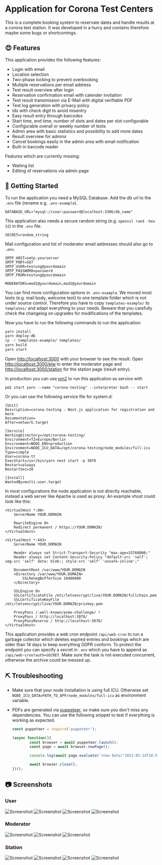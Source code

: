 # Application for Corona Test Centers

This is a complete booking system to reservate dates and handle results at a corona test
station. It was developed in a hurry and contains therefore maybe some bugs or
shortcomings.

## :heart_eyes: Features
This application provides the following features:

- Login with email
- Location selection
- Two-phase locking to prevent overbooking
- Multiple reservations per email address
- Test result overview after login
- Reservation confirmation email with calender invitation
- Test result transmission via E-Mail with digital verifiable PDF
- Test log generation with privacy policy
- Ids with check digit to avoid misentry
- Easy result entry through barcodes
- Start time, end time, number of slots and dates per slot configurable
- Configurable overall or weekly number of tests
- Admin area with basic statistics and possibility to add more dates
- Result overview for admins
- Cancel bookings easily in the admin area with email notification
- Built-in barcode reader

Features which are currently missing:

- Waiting list
- Editing of reservations via admin page

## :rocket: Getting Started
To run the application you need a MySQL Database. Add the db url to the `.env` file (rename e.g. `.env-example`).

```
DATABASE_URL="mysql://user:password@localhost:3306/db_name"
```

This application also needs a secure random string (e.g. `openssl rand -hex 32`) in the `.env` file.

```
SECRET=random_string
```

Mail configuration and list of moderator email addresses should also go to `.env`.

```
SMTP_HOST=smtp.yourserver
SMTP_PORT=587
SMTP_USER=testung@yourdomain
SMTP_PASSWORD=password
SMTP_FROM=testung@yourdomain

MODERATORS=mod1@yourdomain,mod2@yourdomain
```

You can find more configuration options in `.env-example`. We moved most texts
(e.g. mail body, welcome text) to one template folder which is not under source
control. Therefore you have to copy `templates-example/` to `templates/` and
adapt everything to your needs. Beware that you carefully check the changelog on
upgrades for modifications of the templates.

Now you have to run the following commands to run the application:

```bash
yarn install
yarn deploy:db
cp -r templates-example/ templates/
yarn build
yarn start
```

Open [http://localhost:3000](http://localhost:3000) with your browser to see the
result. Open [http://localhost:3000/elw](http://localhost:3000/elw) to enter the
moderator page and
[http://localhost:3000/station](http://localhost:3000/station) for the station
page (result entry).

In production you can use [pm2] to run this application as service with

```
pm2 start yarn --name "corona-testing" --interpreter bash -- start
```

Or you can use the following service file for system.d:

```
[Unit]
Description=corona-testing - Next.js application for registration and more
Documentation=
After=network.target

[Service]
WorkingDirectory=/opt/corona-testing/
Environment=TZ=Europe/Berlin
Environment=NODE_ENV=production
Environment=NODE_ICU_DATA=/opt/corona-testing/node_modules/full-icu
Type=simple
User=corona-tt
ExecStart=/usr/bin/yarn next start -p 3078
Restart=always
RestartSec=10

[Install]
WantedBy=multi-user.target
```

In most configurations the node application is not directly reachable,
instead a web server like Apache is used as proxy. An example vhost could look like this:

```
<VirtualHost *:80>
	ServerName YOUR.DOMAIN

	RewriteEngine On
	Redirect permanent / https://YOUR.DOMAIN/
</VirtualHost>

<VirtualHost *:443>
	ServerName YOUR.DOMAIN

	Header always set Strict-Transport-Security "max-age=15768000;"
	Header always set Content-Security-Policy "default-src 'self'; img-src 'self' data: blob:; style-src 'self' 'unsafe-inline';"

	DocumentRoot /var/www/YOUR.DOMAIN
	<Directory /var/www/YOUR.DOMAIN>
		SSLRenegBufferSize 10486000
	</Directory>

	SSLEngine On
	SSLCertificateFile /etc/letsencrypt/live/YOUR.DOMAIN/fullchain.pem
	SSLCertificateKeyFile /etc/letsencrypt/live/YOUR.DOMAIN/privkey.pem

	ProxyPass /.well-known/acme-challenge/ !
	ProxyPass / http://localhost:3078/
	ProxyPassReverse / http://localhost:3078/
</VirtualHost>
```

This application provides a web cron endpoint `/api/web-cron` to run a garbage
collector which deletes expired entries and bookings which are older than 14
days to keep everything GDPR conform. To protect the endpoint you can specify a
secret in `.env` which you have to append as `/api/web-cron?auth=SECRET`. Make
sure the task is not executed concurrent, otherwise the archive could be messed
up.

## :pick: Troubleshooting
- Make sure that your node installation is using full ICU. Otherwise set
  `NODE_ICU_DATA=PATH_TO_APP/node_modules/full-icu` as environment variable.
- PDFs are generated via [puppeteer], so make sure you don't miss any
  dependencies. You can use the following snippet to test if everything is
  working as expected.

  ```js
  const puppeteer = require('puppeteer');

  (async function(){
          const browser = await puppeteer.launch();
          const page = await browser.newPage();

          console.log(await page.evaluate('(new Date("2021-03-14T10:54:23.527Z")).toLocaleString("de-DE")'), 'should be "14.3.2021, 11:54:23"');

          await browser.close();
  })();
  ```

## :camera: Screenshots
### User
![Screenshot ](https://github.com/drkTettnang/corona-testing/raw/main/docs/screenshot-welcome.png)
![Screenshot ](https://github.com/drkTettnang/corona-testing/raw/main/docs/screenshot-selection.png)
![Screenshot ](https://github.com/drkTettnang/corona-testing/raw/main/docs/screenshot-registration.png)
![Screenshot ](https://github.com/drkTettnang/corona-testing/raw/main/docs/screenshot-complete.png)

### Moderator
![Screenshot ](https://github.com/drkTettnang/corona-testing/raw/main/docs/screenshot-moderator.png)
![Screenshot ](https://github.com/drkTettnang/corona-testing/raw/main/docs/screenshot-result.png)
![Screenshot ](https://github.com/drkTettnang/corona-testing/raw/main/docs/screenshot-test-log.png)

### Station
![Screenshot ](https://github.com/drkTettnang/corona-testing/raw/main/docs/screenshot-anmeldung-station.png)
![Screenshot ](https://github.com/drkTettnang/corona-testing/raw/main/docs/screenshot-station-signin.png)
![Screenshot ](https://github.com/drkTettnang/corona-testing/raw/main/docs/screenshot-station-result.png)
![Screenshot ](https://github.com/drkTettnang/corona-testing/raw/main/docs/screenshots-station-mobil.png)

[pm2]: https://pm2.keymetrics.io
[puppeteer]: https://github.com/puppeteer/puppeteer
